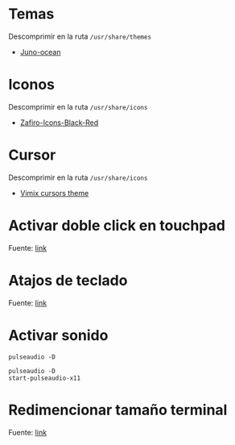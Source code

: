 # Temas

Descomprimir en la ruta `/usr/share/themes`

* [Juno-ocean](https://www.xfce-look.org/p/1280977/)

# Iconos

Descomprimir en la ruta `/usr/share/icons`

* [Zafiro-Icons-Black-Red](https://www.xfce-look.org/s/XFCE/p/1209330)

# Cursor

Descomprimir en la ruta `/usr/share/icons`

* [Vimix cursors theme](https://www.xfce-look.org/p/1358330/)

# Activar doble click en touchpad

Fuente: [link](https://widmanyblog.wordpress.com/2018/01/24/debian-9-activar-tap-o-click-on-touchpad-tapping/)

# Atajos de teclado

Fuente: [link](https://geekland.eu/crear-atajos-de-teclado-en-xfce/)

# Activar sonido

```
pulseaudio -D
```

```
pulseaudio -D
start-pulseaudio-x11
```

# Redimencionar tamaño terminal

Fuente: [link](https://askubuntu.com/questions/500571/how-to-move-resize-xfce4-terminal-using-the-command-line)
